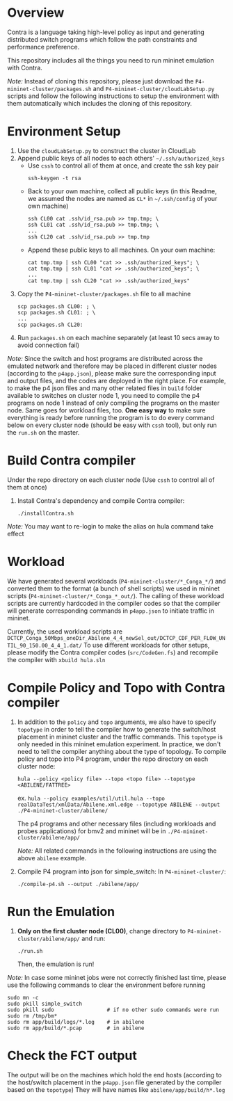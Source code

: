 Overview
====
Contra is a language taking high-level policy as input and generating distributed switch programs which follow the path constraints and performance preference.

This repository includes all the things you need to run mininet emulation with Contra.

*Note:* Instead of cloning this repository, please just download the `P4-mininet-cluster/packages.sh` and `P4-mininet-cluster/cloudLabSetup.py` scripts and follow the following instructions to setup the environment with them automatically which includes the cloning of this repository.

Environment Setup
====
1. Use the `cloudLabSetup.py` to construct the cluster in CloudLab
2. Append public keys of all nodes to each others' `~/.ssh/authorized_keys`
	- Use `cssh` to control all of them at once, and create the ssh key pair
		```
		ssh-keygen -t rsa
		```
	- Back to your own machine, collect all public keys (in this Readme, we assumed the nodes are named as `CL*` in `~/.ssh/config` of your own machine)
		```
		ssh CL00 cat .ssh/id_rsa.pub >> tmp.tmp; \
		ssh CL01 cat .ssh/id_rsa.pub >> tmp.tmp; \
		...
		ssh CL20 cat .ssh/id_rsa.pub >> tmp.tmp
		```
	- Append these public keys to all machines. On your own machine:
		```
		cat tmp.tmp | ssh CL00 "cat >> .ssh/authorized_keys"; \
		cat tmp.tmp | ssh CL01 "cat >> .ssh/authorized_keys"; \
		...
		cat tmp.tmp | ssh CL20 "cat >> .ssh/authorized_keys"
		```
3. Copy the `P4-mininet-cluster/packages.sh` file to all machine
	```
	scp packages.sh CL00: ; \
	scp packages.sh CL01: ; \
	...
	scp packages.sh CL20:
	```
4. Run `packages.sh` on each machine separately (at least 10 secs away to avoid connection fail)

*Note:* Since the switch and host programs are distributed across the emulated network and therefore may be placed in different cluster nodes (according to the `p4app.json`), please make sure the corresponding input and output files, and the codes are deployed in the right place. For example, to make the p4 json files and many other related files in `build` folder available to switches on cluster node 1, you need to compile the p4 programs on node 1 instead of only compiling the programs on the master node. Same goes for workload files, too. **One easy way** to make sure everything is ready before running the program is to do every command below on every cluster node (should be easy with `cssh` tool), but only run the `run.sh` on the master.

Build Contra compiler
====
Under the repo directory on each cluster node (Use `cssh` to control all of them at once)
1. Install Contra's dependency and compile Contra compiler: 
	```
	./installContra.sh
	```

*Note:* You may want to re-login to make the alias on hula command take effect

Workload
====
We have generated several workloads (`P4-mininet-cluster/*_Conga_*/`) and converted them to the format (a bunch of shell scripts) we used in mininet scripts (`P4-mininet-cluster/*_Conga_*_out/`).
The calling of these workload scripts are currently hardcoded in the compiler codes so that the compiler will generate corresponding commands in `p4app.json` to initiate traffic in mininet.

Currently, the used workload scripts are `DCTCP_Conga_50Mbps_oneDir_Abilene_4_4_newSel_out/DCTCP_CDF_PER_FLOW_UNTIL_90_150.00_4_4_1.dat/`
To use different workloads for other setups, please modify the Contra compiler codes (`src/CodeGen.fs`) and recompile the compiler with `xbuild hula.sln`

Compile Policy and Topo with Contra compiler
====
1. In addition to the `policy` and `topo` arguments, we also have to specify `topotype` in order to tell the compiler how to generate the switch/host placement in mininet cluster and the traffic commands. This `topotype` is only needed in this mininet emulation experiment. In practice, we don't need to tell the compiler anything about the type of topology. To compile policy and topo into P4 program, under the repo directory on each cluster node:
	```
	hula --policy <policy file> --topo <topo file> --topotype <ABILENE/FATTREE>
	```
	ex. `hula --policy examples/util/util.hula --topo realDataTest/xmlData/Abilene.xml.edge --topotype ABILENE --output ./P4-mininet-cluster/abilene/`
	
	The p4 programs and other necessary files (including workloads and probes applications) for bmv2 and mininet will be in `./P4-mininet-cluster/abilene/app/`
	
	*Note:* All related commands in the following instructions are using the above `abilene` example.

2. Compile P4 program into json for simple\_switch: In `P4-mininet-cluster/`:
	```
	./compile-p4.sh --output ./abilene/app/
	```

Run the Emulation
====
1. **Only on the first cluster node (CL00)**, change directory to `P4-mininet-cluster/abilene/app/` and run:
	```
	./run.sh
	```
	Then, the emulation is run!

*Note:* In case some mininet jobs were not correctly finished last time, please use the following commands to clear the environment before running
```
sudo mn -c
sudo pkill simple_switch
sudo pkill sudo  				# if no other sudo commands were run
sudo rm /tmp/bm*
sudo rm app/build/logs/*.log    # in abilene
sudo rm app/build/*.pcap		# in abilene
```

Check the FCT output
====
The output will be on the machines which hold the end hosts (according to the host/switch placement in the `p4app.json` file generated by the compiler based on the `topotype`)
They will have names like `abilene/app/build/h*.log`

